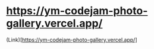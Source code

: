 # https://ym-codejam-photo-gallery.vercel.app/

(Link)[https://ym-codejam-photo-gallery.vercel.app/]
